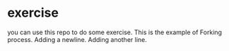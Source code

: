 # exercise
you can use this repo to do some exercise. This is the example of Forking process.
Adding a newline.
Adding another line.


